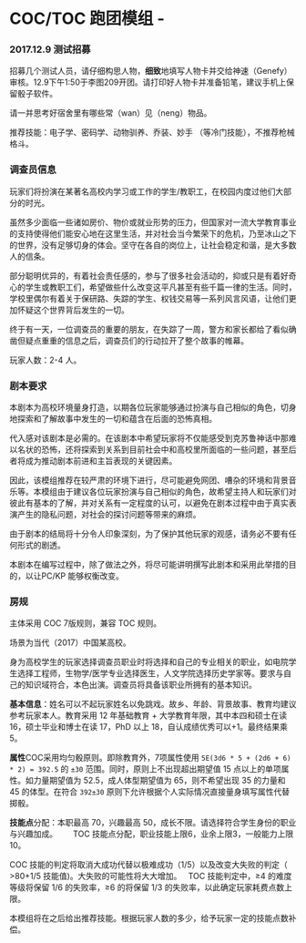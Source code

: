 # COC/TOC 跑团模组 - 

### 2017.12.9 测试招募
招募几个测试人员，请仔细构思人物，**细致**地填写人物卡并交给神速（Genefy）审核。12.9下午1:50于李图209开团。请打印好人物卡并准备铅笔，建议手机上保留骰子软件。

请一并思考好宿舍里有哪些常（wan）见（neng）物品。

推荐技能：电子学、密码学、动物驯养、乔装、妙手 （等冷门技能），不推荐枪械格斗。

### 调查员信息
玩家们将扮演在某著名高校内学习或工作的学生/教职工，在校园内度过他们大部分的时光。 

虽然多少面临一些诸如房价、物价或就业形势的压力，但国家对一流大学教育事业的支持使得他们能安心地在这里生活，并对社会当今繁荣下的危机，乃至冰山之下的世界，没有足够切身的体会。坚守在各自的岗位上，让社会稳定和谐，是大多数人的信条。     

部分聪明优异的，有着社会责任感的，参与了很多社会活动的，抑或只是有着好奇心的学生或教职工们，希望做些什么改变这平凡甚至有些千篇一律的生活。同时，学校里偶尔有着关于保研路、失踪的学生、权钱交易等一系列风言风语，让他们更加怀疑这个世界背后发生的一切。

终于有一天，一位调查员的重要的朋友，在失踪了一周，警方和家长都给了看似确凿但疑点重重的信息之后，调查员们的行动拉开了整个故事的帷幕。  

玩家人数：2-4 人。

### 剧本要求
本剧本为高校环境量身打造，以期各位玩家能够通过扮演与自己相似的角色，切身地探索和了解故事中发生的一切和蕴含在后面的恐怖真相。 

代入感对该剧本是必需的。在该剧本中希望玩家将不仅能感受到克苏鲁神话中那难以名状的恐怖，还将探索到关系到目前社会中和高校里所面临的一些问题，甚至后者将成为推动剧本前进和主旨表现的关键因素。     

因此，该模组推荐在较严肃的环境下进行，尽可能避免网团、嘈杂的环境和背景音乐等。本模组由于建议各位玩家扮演与自己相似的角色，故希望主持人和玩家们对彼此有基本的了解，并对关系有一定程度的认可，以避免在剧本过程中由于真实表演产生的隐私问题，对社会的探讨问题等带来的麻烦。     

由于剧本的结局将十分令人印象深刻，为了保护其他玩家的观感，请务必不要有任何形式的剧透。     

本剧本在编写过程中，除了做法之外，将尽可能讲明撰写此剧本和采用此举措的目的，以让PC/KP 能够权衡改变。       

### 房规
主体采用 COC 7版规则，兼容 TOC 规则。  

场景为当代（2017）中国某高校。       

身为高校学生的玩家选择调查员职业时将选择和自己的专业相关的职业，如电院学生选择工程师，生物学/医学专业选择医生，人文学院选择历史学家等。要求与自己的知识域符合，本色出演。调查员将具备该职业所拥有的基本知识。         

**基本信息**：姓名可以不起玩家姓名以免跳戏。故乡、年龄、背景故事、教育均建议参考玩家本人。教育采用 12 年基础教育 + 大学教育年限，其中本四和硕士在读 16，硕士毕业和博士在读 17，PhD 以上 18，自认成绩优秀可以+1。最终结果乘5。         

**属性**COC采用均匀骰原则。即除教育外，7项属性使用 `5E(3d6 * 5 + (2d6 + 6) * 2) = 392.5` 的 `±30` 范围。同时，原则上不出现超出期望值 15 点以上的单项属性。如力量期望值为 52.5，成人体型期望值为 65，则不希望出现 35 的力量和 45 的体型。在符合 `392±30` 原则下允许根据个人实际情况直接量身填写属性代替掷骰。         

**技能点**分配：本职最高 70，兴趣最高 50，成长不限。请选择符合学生身份的职业与兴趣加成。                 
TOC 技能点分配，职业技能上限6，业余上限3，一般能力上限10。

COC 技能的判定将取消大成功代替以极难成功（1/5）以及改变大失败的判定（ >80+1/5 技能值)。大失败的可能性将大大增加。        
TOC 技能判定中，≥4 的难度等级将保留 1/6 的失败率，≥6 的将保留 1/3 的失败率，以此确定玩家耗费点数上限。

本模组将在之后给出推荐技能。根据玩家人数的多少，给予玩家一定的技能点数补偿。





